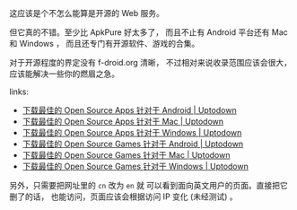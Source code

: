 
[site-osapps-andr]: https://cn.uptodown.com/android/open-source-apps
[site-osapps-mac]: https://cn.uptodown.com/mac/open-source-apps
[site-osapps-windows]: https://cn.uptodown.com/windows/open-source-apps

[site-osgames-andr]: https://cn.uptodown.com/android/open-source-games
[site-osgames-mac]: https://cn.uptodown.com/mac/open-source-games
[site-osgames-windows]: https://cn.uptodown.com/windows/open-source-games

[gh-site]: https://github.com/Uptodown

这应该是个不怎么能算是开源的 Web 服务。

但它真的不错。至少比 ApkPure 好太多了，
而且不止有 Android 平台还有 Mac 和 Windows ，
而且还专门有开源软件、游戏的合集。

对于开源程度的界定没有 f-droid.org 清晰，
不过相对来说收录范围应该会很大，
应该能解决一些你的燃眉之急。

links: 

- [下载最佳的 Open Source Apps 针对于 Android | Uptodown][site-osapps-andr]
- [下载最佳的 Open Source Apps 针对于 Mac | Uptodown][site-osapps-mac]
- [下载最佳的 Open Source Apps 针对于 Windows | Uptodown][site-osapps-windows]
- [下载最佳的 Open Source Games 针对于 Android | Uptodown][site-osgames-andr]
- [下载最佳的 Open Source Games 针对于 Mac | Uptodown][site-osgames-mac]
- [下载最佳的 Open Source Games 针对于 Windows | Uptodown][site-osgames-windows]

另外，只需要把网址里的 `cn` 改为 `en` 就
可以看到面向英文用户的页面。直接把它删了的话，
也能访问，页面应该会根据访问 IP 变化 (未经测试) 。
